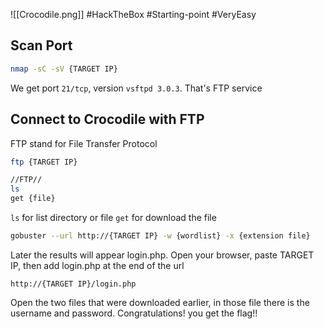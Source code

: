 ![[Crocodile.png]]
#HackTheBox #Starting-point #VeryEasy 
## Scan Port
```bash
nmap -sC -sV {TARGET IP}
```
We get port `21/tcp`, version `vsftpd 3.0.3`. That's FTP service
## Connect to Crocodile with FTP
FTP stand for File Transfer Protocol
```bash
ftp {TARGET IP}

//FTP//
ls
get {file}
```
`ls` for list directory or file
`get` for download the file
```bash
gobuster --url http://{TARGET IP} -w {wordlist} -x {extension file}
```
Later the results will appear login.php. Open your browser, paste TARGET IP, then add login.php at the end of the url
```http
http://{TARGET IP}/login.php
```
Open the two files that were downloaded earlier, in those file there is the username and password.
Congratulations! you get the flag!!